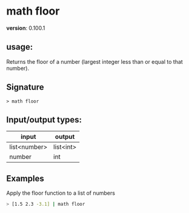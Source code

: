 # math floor

**version**: 0.100.1

## **usage**:

Returns the floor of a number (largest integer less than or equal to that number).

## Signature

`> math floor `

## Input/output types:

| input          | output      |
| -------------- | ----------- |
| list\<number\> | list\<int\> |
| number         | int         |

## Examples

Apply the floor function to a list of numbers

```bash
> [1.5 2.3 -3.1] | math floor
```
